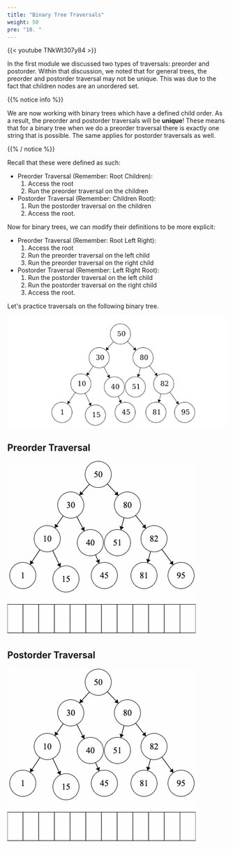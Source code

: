 ```yaml
---
title: "Binary Tree Traversals"
weight: 50
pre: "10. "
---
```


{{< youtube TNkWt307y84  >}}

In the first module we discussed two types of traversals: preorder and postorder. Within that discussion, we noted that for general trees, the preorder and postorder traversal may not be unique. This was due to the fact that children nodes are an unordered set.

{{% notice info %}}

We are now working with binary trees which have a defined child order. As a result, the preorder and postorder traversals will be **unique**! These means that for a binary tree when we do a preorder traversal there is exactly one string that is possible. The same applies for postorder traversals as well.

{{% / notice %}}


 Recall that these were defined as such: 
- Preorder Traversal (Remember: Root Children): 
    1. Access the root
    2. Run the preorder traversal on the children
- Postorder Traversal (Remember: Children Root): 
    1. Run the postorder traversal on the children
    2. Access the root. 

Now for binary trees, we can modify their definitions to be more explicit:
- Preorder Traversal (Remember: Root Left Right): 
    1. Access the root
    2. Run the preorder traversal on the left child
    3. Run the preorder traversal on the right child
- Postorder Traversal (Remember: Left Right Root): 
    1. Run the postorder traversal on the left child
    2. Run the postorder traversal on the right child
    3. Access the root. 
    
Let's practice traversals on the following binary tree. 

![Traversal Tree](images/14/4Binary_Traversal.png)

## Preorder Traversal

![Preorder](images/14/4Binary_Pre.gif)

## Postorder Traversal

![Postorder](images/14/4Binary_Post.gif)



    
